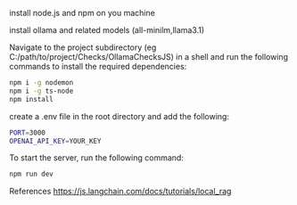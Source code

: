 install node.js and npm on you machine

install ollama and related models (all-minilm,llama3.1)
 

Navigate to the project subdirectory (eg C:/path/to/project/Checks/OllamaChecksJS) in a shell and run the following commands to install the required dependencies:

```bash
npm i -g nodemon
npm i -g ts-node
npm install
```
create a .env file in the root directory and add the following:

```bash
PORT=3000
OPENAI_API_KEY=YOUR_KEY
```

To start the server, run the following command:

```bash
npm run dev
```

References
https://js.langchain.com/docs/tutorials/local_rag

